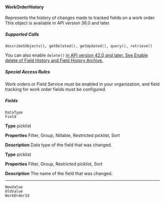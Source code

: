 #### WorkOrderHistory

Represents the history of changes made to tracked fields on a work order. This object is available in API version 36.0 and later.

##### Supported Calls
```
describeSObjects(), getDeleted(), getUpdated(), query(), retrieve()

```
You can also enable `delete()` [in API version 42.0 and later. See Enable delete of Field History and Field History Archive.](https://help.salesforce.com/articleView?id=000321814&type=1&mode=1&language=en_US)

##### Special Access Rules

Work orders or Field Service must be enabled in your organization, and field tracking for work order fields must be configured.

##### Fields

```
DataType
Field

```

**Type**
picklist

**Properties**
Filter, Group, Nillable, Restricted picklist, Sort

**Description**
Data type of the field that was changed.

**Type**
picklist

**Properties**
Filter, Group, Restricted picklist, Sort

**Description**
The name of the field that was changed.


-----

```
NewValue
OldValue
WorkOrderId
